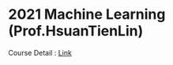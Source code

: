 # 2021 Machine Learning (Prof.HsuanTienLin)

Course Detail : [Link](https://www.csie.ntu.edu.tw/~htlin/course/ml21fall/)
